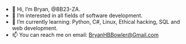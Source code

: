 - 👋 Hi, I’m Bryan, @BB23-ZA.
- 👀 I’m interested in all fields of software development.
- 🌱 I’m currently learning: Python, C#, Linux, Ethical hacking, SQL and web development. 
- 📫 You can reach me on email: BryanHBBowler@Gmail.com

<!---
BB23-ZA/BB23-ZA is a ✨ special ✨ repository because its `README.md` (this file) appears on your GitHub profile.
You can click the Preview link to take a look at your changes.
--->
